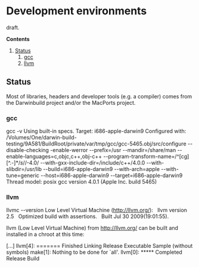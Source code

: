 # Development environments

draft.

**Contents**
1.  [Status](https://github.com/PureDarwin/PureDarwin/wiki/Development_environments#status)
    1.  [gcc](https://github.com/PureDarwin/PureDarwin/wiki/Development_environments#gcc)
    2.  [llvm](https://github.com/PureDarwin/PureDarwin/wiki/Development_environments#llvm)

## Status
Most of libraries, headers and developer tools (e.g. a compiler) comes from the Darwinbuild project and/or the MacPorts project.

### gcc
gcc -v
Using built-in specs.
Target: i686-apple-darwin9
Configured with: /Volumes/One/darwin-build-testing/9A581/BuildRoot/private/var/tmp/gcc/gcc-5465.obj/src/configure --disable-checking -enable-werror --prefix=/usr --mandir=/share/man --enable-languages=c,objc,c++,obj-c++ --program-transform-name=/^[cg][^.-]*$/s/$/-4.0/ --with-gxx-include-dir=/include/c++/4.0.0 --with-slibdir=/usr/lib --build=i686-apple-darwin9 --with-arch=apple --with-tune=generic --host=i686-apple-darwin9 --target=i686-apple-darwin9
Thread model: posix
gcc version 4.0.1 (Apple Inc. build 5465)

### llvm
llvmc --version
Low Level Virtual Machine (http://llvm.org/):
  llvm version 2.5
  Optimized build with assertions.
  Built Jul 30 2009(19:01:55).

llvm (Low Level Virtual Machine) from <http://llvm.org/> can be built and installed in a chroot at this time:

[...]
llvm[4]: ======= Finished Linking Release Executable Sample (without symbols)
make[1]: Nothing to be done for `all'.
llvm[0]: ***** Completed Release Build